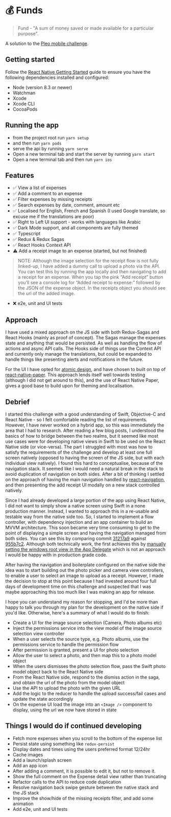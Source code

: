 # :moneybag: Funds

> Fund - "A sum of money saved or made available for a particular purpose".

A solution to the [Pleo mobile challenge](https://github.com/pleo-io/mobile-challenge).

## Getting started

Follow the [React Native Getting Started](https://facebook.github.io/react-native/docs/getting-started) guide to ensure you have the following dependencies installed and configured:

- Node (version 8.3 or newer)
- Watchman
- Xcode
- Xcode CLI
- CocoaPods

## Running the app

- from the project root run `yarn setup`
- and then run
  `yarn pods`
- serve the api by running
  `yarn serve`
- Open a new terminal tab and start the server by running
  `yarn start`
- Open a new terminal tab and then run
  `yarn ios`

## Features

- :white_check_mark: View a list of expenses
- :white_check_mark: Add a comment to an expense
- :white_check_mark: Filter expenses by missing receipts
- :white_check_mark: Search expenses by date, comment, amount etc
- :white_check_mark: Localised for English, French and Spanish (I used Google translate, so excuse me if the translations are poor)
- :white_check_mark: Right to Left UI support - works with languages like Arabic
- :white_check_mark: Dark Mode support, and all components are fully themed
- :white_check_mark: Typescript
- :white_check_mark: Redux & Redux Sagas
- :white_check_mark: React Hooks Context API
- :warning: Add a receipt image to an expense (started, but not finished)
> NOTE: Although the image selection for the receipt flow is not fully linked-up, I have added a dummy call to upload a photo via the API. You can test this by running the app locally and then navigating to add a receipt for an expense. When you tap the pink “Add receipt” button you’ll see a console log for “Added receipt to expense:” followed by the JSON of the expense object. In the receipts object you should see the url of the added image.
- :x: e2e, unit and UI tests

## Approach

I have used a mixed approach on the JS side with both Redux-Sagas and React Hooks (mainly as proof of concept). The Sagas manage the expenses state and anything that would be persisted. As well as handling the flow of actions and async API calls. The Hooks side of things use the Context API and currently only manage the translations, but could be expanded to handle things like presenting alerts and notifications in the future.

For the UI I have opted for [atomic design](https://atomicdesign.bradfrost.com/chapter-2/), and have chosen to built on top of [react-native-paper](https://callstack.github.io/react-native-paper/index.html). This approach lends itself well towards testing (although I did not get around to this), and the use of React Native Paper, gives a good base to build upon for theming and localisation.

## Debrief

I started this challenge with a good understanding of Swift, Objective-C and React Native - so I felt comfortable reading the list of requirements. However, I have never worked on a hybrid app, so this was immediately the area that I had to research. After reading a few blog posts, I understood the basics of how to bridge between the two realms, but it seemed like most use cases were for developing native views in Swift to be used on the React Native side (or vice-versa). The part I struggled with most was how to satisfy the requirements of the challenge and develop at least one full screen natively (opposed to having the screen of the JS side, but with each individual view natively). I found this hard to conceptualise, because of the navigation stack. It seemed like I would need a natural break in the stack to avoid duplication of navigation on both sides. After a bit of thinking I settled on the approach of having the main navigation handled by [react-navigation](https://reactnavigation.org), and then presenting the add receipt UI modally on a new stack controlled natively.

Since I had already developed a large portion of the app using React Native, I did not want to simply show a native screen using Swift in a none production manner. Instead, I wanted to approach this in a re-usable and testable way from the native side too. So, I started to implement a flow controller, with dependency injection and an app container to build an MVVM architecture. This soon became very time consuming to get to the point of displaying a simple screen and having the navigation managed from both sides. You can see this by comparing commit [31217a9](https://github.com/Ross-Gibson/funds/commit/31217a9f971092058a90333e70b0137ee4298ecb) against [955b7c2](https://github.com/Ross-Gibson/funds/commit/955b7c2414c5f3d42d1718380824d53bf6b61719). Although both technically work, the first achieves this by [manually setting the windows root view in the App Delegate](https://github.com/Ross-Gibson/funds/commit/31217a9f971092058a90333e70b0137ee4298ecb#diff-fa0a8f829b238f7c64b4c0ce8fc1472fR42) which is not an approach I would be happy with in production grade code.

After having the navigation and boilerplate configured on the native side the idea was to start building out the photo picker and camera view controllers, to enable a user to select an image to upload as a receipt. However, I made the decision to stop at this point because I had invested around four full days of development time on this challenge and suspected that I was maybe approaching this too much like I was making an app for release.

I hope you can understand my reason for stopping, and I'd be more than happy to talk you through my plan for the development on the native side if you'd like. Otherwise, here's a summary of what I would do to finish:

- Create a UI for the image source selection (Camera, Photo albums etc)
- Inject the permissions service into the view model of the image source selection view controller
- When a user selects the source type, e.g. Photo albums, use the permissions service to handle the permission flow
- After permission is granted, present a UI for photo selection
- Allow the user to select a photo, and then map this to a photo model object
- When the users dismisses the photo selection flow, pass the Swift photo model object back to the React Native side
- From the React Native side, respond to the dismiss action in the saga, and obtain the url of the photo from the model object
- Use the API to upload the photo with the given URL
- Add the logic to the reducer to handle the upload success/fail cases and update the state accordingly
- On the expense UI load the image into an `<Image />` component to display, using the url we now have stored in state

## Things I would do if continued developing

- Fetch more expenses when you scroll to the bottom of the expense list
- Persist state using something like `redux-persist`
- Display dates and times using the users preferred format 12/24hr
- Cache images
- Add a launch/splash screen
- Add an app icon
- After adding a comment, it is possible to edit it, but not to remove it.
- Show the full comment on the Expense detail view rather than truncating
- Refactor calls to the API to reduce code duplication
- Resolve navigation back swipe gesture between the native stack and the JS stack
- Improve the show/hide of the missing receipts filter, and add some animation
- Add e2e, unit and UI tests
